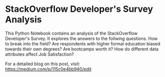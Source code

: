 # StackOverflow Developer's Survey Analysis

This Python Notebook contains an analysis of the StackOverflow Developer's Survey. It explores the answers to the follwing questions.
How to break into the field?
Are respondents with higher formal education biased towards their own degrees?
Are bootcamps worth it?
How do different data attributes affect Job Satisfaction?

For a detailed blog on this post, visit:
https://medium.com/p/115c0e4bb940/edit
